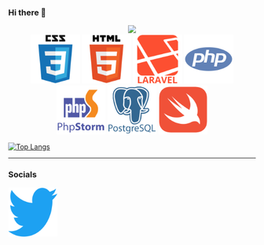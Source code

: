 ### Hi there 👋

<div id="header" align="center">
  <img src="https://media.giphy.com/media/AbDb2PniluFwY/giphy.gif" />
</div>
<div align="center">
 <img src="https://github.com/devicons/devicon/blob/master/icons/css3/css3-original-wordmark.svg" width="100" height="100"/>
 <img src="https://github.com/devicons/devicon/blob/master/icons/html5/html5-original-wordmark.svg" width="100" height="100"/>
 <img src="https://github.com/devicons/devicon/blob/master/icons/laravel/laravel-plain-wordmark.svg" width="100" height="100"/>
 <img src="https://github.com/devicons/devicon/blob/master/icons/php/php-plain.svg" width="100" height="100"/>
 <img src="https://github.com/devicons/devicon/blob/master/icons/phpstorm/phpstorm-original-wordmark.svg" width="100" height="100"/>
 <img src="https://github.com/devicons/devicon/blob/master/icons/postgresql/postgresql-plain-wordmark.svg" width="100" height="100"/>
 <img src="https://github.com/devicons/devicon/blob/master/icons/swift/swift-original.svg" width="100" height="100/>"
 <img src="https://github.com/devicons/devicon/blob/master/icons/git/git-original-wordmark.svg" width="100" height="100"/>
</div>
  
[![Top Langs](https://github-readme-stats.vercel.app/api/top-langs/?username=amsnvc&layout=compact)](https://github.com/anuraghazra/github-readme-stats)
  
---
  
### Socials
<a href="https://twitter.com/ameliniya_"><img src="https://github.com/devicons/devicon/blob/master/icons/twitter/twitter-original.svg" width="100" height="100"/></a>
  

<!--
**amsnvc/amsnvc** is a ✨ _special_ ✨ repository because its `README.md` (this file) appears on your GitHub profile.

Here are some ideas to get you started:

- 🔭 I’m currently working on ...
- 🌱 I’m currently learning ...
- 👯 I’m looking to collaborate on ...
- 🤔 I’m looking for help with ...
- 💬 Ask me about ...
- 📫 How to reach me: ...
- 😄 Pronouns: ...
- ⚡ Fun fact: ...
-->
